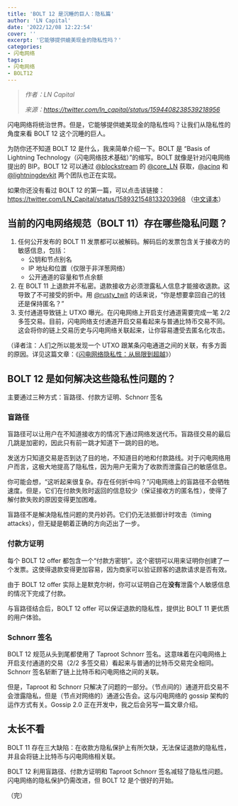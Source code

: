 ```yaml
---
title: 'BOLT 12 是沉睡的巨人：隐私篇'
author: 'LN Capital'
date: '2022/12/08 12:22:54'
cover: ''
excerpt: '它能够提供媲美现金的隐私性吗？'
categories:
- 闪电网络
tags:
- 闪电网络
- BOLT12
---
```



> *作者：LN Capital*
> 
> *来源：<https://twitter.com/ln_capital/status/1594408238539218956>*



闪电网络将统治世界。但是，它能够提供媲美现金的隐私性吗？让我们从隐私性的角度来看 BOLT 12 这个沉睡的巨人。

为防你还不知道 BOLT 12 是什么，我来简单介绍一下。BOLT 是 “Basis of Lightning Technology（闪电网络技术基础）”的缩写。BOLT 就像是针对闪电网络提出的 BIP。BOLT 12 可以通过 [@blockstream](https://twitter.com/Blockstream) 的 [@core_LN](https://twitter.com/Core_LN) 获取，[@acinq](https://twitter.com/acinq) 和 [@lightningdevkit](https://twitter.com/lightningdevkit) 两个团队也正在实现。

如果你还没有看过 BOLT 12 的第一篇，可以点击该链接：https://twitter.com/LN_Capital/status/1589321548133203968 （[中文译本](https://www.btcstudy.org/2022/11/13/bolt-12-is-a-sleeping-giant/)）

## 当前的闪电网络规范（BOLT 11）存在哪些隐私问题？

1. 任何公开发布的 BOLT 11 发票都可以被解码。解码后的发票包含关于接收方的敏感信息，包括：
	- 公钥和节点别名
	- IP 地址和位置（仅限于非洋葱网络）
	- 公开通道的容量和节点余额
2. 在 BOLT 11 上退款并不私密。退款接收方必须泄露私人信息才能接收退款。这导致了不可接受的折中。用 [@rusty_twit](https://twitter.com/rusty_twit) 的话来说，“你是想要拿回自己的钱还是保持匿名？”
3. 支付通道导致链上 UTXO 曝光。在闪电网络上开启支付通道需要完成一笔 2/2 多签交易。目前，闪电网络支付通道开启交易看起来与普通比特币交易不同。这会将你的链上交易历史与闪电网络关联起来，让你容易遭受去匿名化攻击。

（译者注：人们之所以能发现一个 UTXO 跟某条闪电通道之间的关联，有多方面的原因。详见这篇文章：《[闪电网络隐私性：从局限到超越](https://www.btcstudy.org/2022/09/29/lightning-privacy-from-zero-to-hero/)》）

## BOLT 12 是如何解决这些隐私性问题的？

主要通过三种方式：盲路径、付款方证明、Schnorr 签名

### 盲路径

盲路径可以让用户在不知道接收方的情况下通过网络发送代币。盲路径交易的最后几跳是加密的，因此只有前一跳才知道下一跳的目的地。

发送方只知道交易是否到达了目的地，不知道目的地和付款路线。对于闪电网络用户而言，这极大地提高了隐私性，因为用户无需为了收款而泄露自己的敏感信息。

你可能会想，“这听起来很复杂。存在任何折中吗？”闪电网络上的盲路径不会牺牲速度。但是，它们在付款失败时返回的信息较少（保证接收方的匿名性），使得了解付款失败的原因变得更加困难。

盲路径不是解决隐私性问题的灵丹妙药。它们仍无法抵御计时攻击（timing attacks），但无疑是朝着正确的方向迈出了一步。

### 付款方证明

每个 BOLT 12 offer 都包含一个“付款方密钥”。这个密钥可以用来证明你创建了一个发票。这使得退款变得更加容易，因为商家可以验证顾客的退款请求是否有效。

由于 BOLT 12 offer 实际上是默克尔树，你可以证明自己在**没有**泄露个人敏感信息的情况下完成了付款。

与盲路径结合后，BOLT 12 offer 可以保证退款的隐私性，提供比 BOLT 11 更优质的用户体验。

### Schnorr 签名

BOLT 12 规范从头到尾都使用了 Taproot Schnorr 签名。这意味着在闪电网络上开启支付通道的交易（2/2 多签交易）看起来与普通的比特币交易完全相同。Schnorr 签名斩断了链上比特币和闪电网络之间的关联。

但是，Taproot 和 Schnorr 只解决了问题的一部分。（节点间的）通道开启交易不会泄露隐私，但是（节点对网络的）通道公告会。这与闪电网络的 gossip 架构的运作方式有关。Gossip 2.0 正在开发中，我之后会另写一篇文章介绍。

## 太长不看

BOLT 11 存在三大缺陷：在收款方隐私保护上有所欠缺，无法保证退款的隐私性，并且会将链上比特币与闪电网络相关联。

BOLT 12 利用盲路径、付款方证明和 Taproot Schnorr 签名减轻了隐私性问题。闪电网络的隐私保护仍需改进，但 BOLT 12 是个很好的开始。

（完）